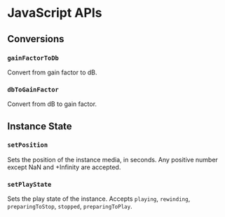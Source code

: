 # JavaScript APIs

## Conversions

### `gainFactorToDb`

Convert from gain factor to dB.

### `dbToGainFactor`

Convert from dB to gain factor.

## Instance State

### `setPosition`

Sets the position of the instance media, in seconds. Any positive number except NaN and +Infinity are accepted.

### `setPlayState`

Sets the play state of the instance. Accepts `playing`, `rewinding`, `preparingToStop`, `stopped`, `preparingToPlay`.

